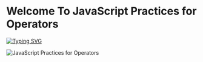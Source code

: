 # Welcome To JavaScript Practices for Operators

<a href="https://www.linkedin.com/in/ajay-dhangar" align="center"><img src="https://readme-typing-svg.demolab.com?font=Fira+Code&pause=1000&color=DEF72C&random=false&center=true&width=1000&lines=Hi%2C+there.+If+you+like+JavaScript+Practices+Website,+give+it+a+Star" alt="Typing SVG" /></a>


![JavaScript Practices for Operators](https://github.com/Ajay-Dhangar/javascript-practices-for-operators/assets/99037494/aa528616-d060-45fa-b862-a7609cf8b095)
